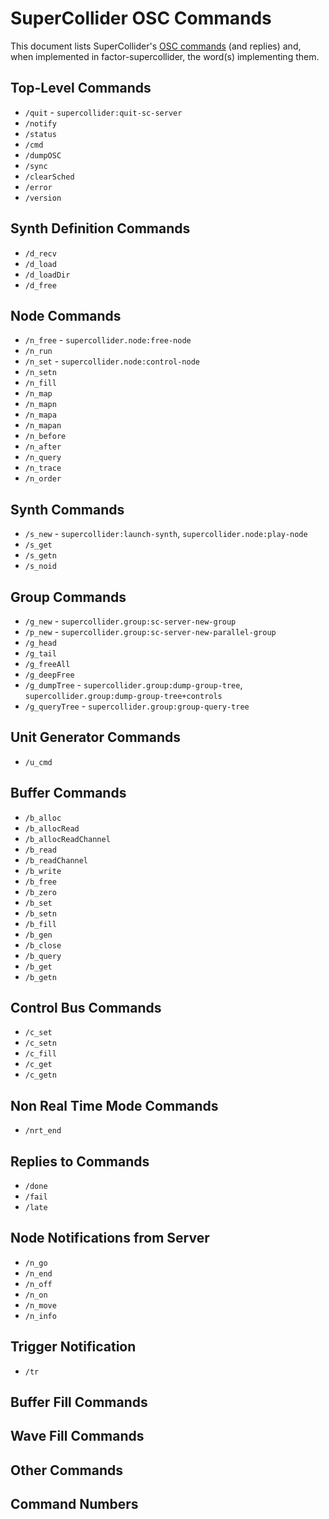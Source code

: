 # SuperCollider OSC Commands

This document lists SuperCollider's [OSC commands](http://doc.sccode.org/Reference/Server-Command-Reference.html) (and replies) and, when implemented in factor-supercollider, the word(s) implementing them.

## Top-Level Commands
- `/quit` - `supercollider:quit-sc-server`
- `/notify`
- `/status`
- `/cmd`
- `/dumpOSC`
- `/sync`
- `/clearSched`
- `/error`
- `/version`

## Synth Definition Commands
- `/d_recv`
- `/d_load`
- `/d_loadDir`
- `/d_free`

## Node Commands
- `/n_free` - `supercollider.node:free-node`
- `/n_run`
- `/n_set` - `supercollider.node:control-node`
- `/n_setn`
- `/n_fill`
- `/n_map`
- `/n_mapn`
- `/n_mapa`
- `/n_mapan`
- `/n_before`
- `/n_after`
- `/n_query`
- `/n_trace`
- `/n_order`

## Synth Commands
- `/s_new` - `supercollider:launch-synth`, `supercollider.node:play-node`
- `/s_get`
- `/s_getn`
- `/s_noid`

## Group Commands
- `/g_new` - `supercollider.group:sc-server-new-group`
- `/p_new` - `supercollider.group:sc-server-new-parallel-group`
- `/g_head`
- `/g_tail`
- `/g_freeAll`
- `/g_deepFree`
- `/g_dumpTree` - `supercollider.group:dump-group-tree`, `supercollider.group:dump-group-tree+controls`
- `/g_queryTree` - `supercollider.group:group-query-tree`

## Unit Generator Commands
- `/u_cmd`

## Buffer Commands
- `/b_alloc`
- `/b_allocRead`
- `/b_allocReadChannel`
- `/b_read`
- `/b_readChannel`
- `/b_write`
- `/b_free`
- `/b_zero`
- `/b_set`
- `/b_setn`
- `/b_fill`
- `/b_gen`
- `/b_close`
- `/b_query`
- `/b_get`
- `/b_getn`

## Control Bus Commands
- `/c_set`
- `/c_setn`
- `/c_fill`
- `/c_get`
- `/c_getn`

## Non Real Time Mode Commands
- `/nrt_end`

## Replies to Commands
- `/done`
- `/fail`
- `/late`

## Node Notifications from Server
- `/n_go`
- `/n_end`
- `/n_off`
- `/n_on`
- `/n_move`
- `/n_info`

## Trigger Notification
- `/tr`

## Buffer Fill Commands
## Wave Fill Commands
## Other Commands
## Command Numbers
